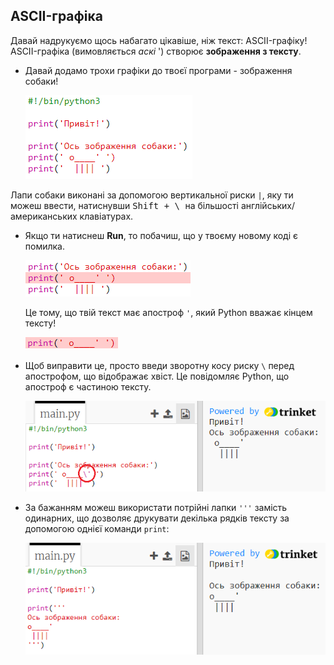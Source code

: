 ## ASCII-графіка

Давай надрукуємо щось набагато цікавіше, ніж текст: ASCII-графіку! ASCII-графіка (вимовляється *аскі* ') створює **зображення з тексту**.

+ Давай додамо трохи графіки до твоєї програми - зображення собаки!
    
    ![знімок екрана](images/me-dog.png)

Лапи собаки виконані за допомогою вертикальної риски `|`, яку ти можеш ввести, натиснувши <kbd>Shift + \ </kbd> на більшості англійських/американських клавіатурах.

+ Якщо ти натиснеш **Run**, то побачиш, що у твоєму новому коді є помилка.
    
    ![знімок екрана](images/me-dog-bug.png)
    
    Це тому, що твій текст має апостроф `'`, який Python вважає кінцем тексту!
    
    ![знімок екрана](images/me-dog-quote.png)

+ Щоб виправити це, просто введи зворотну косу риску `\` перед апострофом, що відображає хвіст. Це повідомляє Python, що апостроф є частиною тексту.
    
    ![знімок екрана](images/me-dog-bug-fix.png)

+ За бажанням можеш використати потрійні лапки `'''` замість одинарних, що дозволяє друкувати декілька рядків тексту за допомогою однієї команди `print`:
    
    ![знімок екрана](images/me-dog-triple-quote.png)